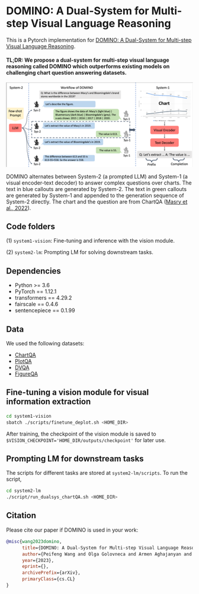 # DOMINO: A Dual-System for Multi-step Visual Language Reasoning

This is a Pytorch implementation for [DOMINO: A Dual-System for Multi-step Visual Language Reasoning]().

#### TL;DR: We propose a dual-system for multi-step visual language reasoning called DOMINO which outperforms existing models on challenging chart question answering datasets. 

<img src="images/workflow.png" alt="show" style="zoom:90%;" />

DOMINO alternates between System-2 (a prompted LLM) and System-1 (a visual encoder-text decoder) to answer complex questions over charts. The text in blue callouts are generated by System-2. The text in green callouts are generated by System-1 and appended to the generation sequence of System-2 directly. The chart and the question are from ChartQA ([Masry et al., 2022](https://aclanthology.org/2022.findings-acl.177/)).

## Code folders

(1) `system1-vision`: Fine-tuning and inference with the vision module.

(2) `system2-lm`: Prompting LM for solving downstream tasks.

## Dependencies

- Python >= 3.6
- PyTorch == 1.12.1
- transformers == 4.29.2
- fairscale == 0.4.6
- sentencepiece == 0.1.99

## Data

We used the following datasets:
- [ChartQA](https://github.com/vis-nlp/ChartQA/tree/main/ChartQA%20Dataset)
- [PlotQA](https://github.com/NiteshMethani/PlotQA)
- [DVQA](https://kushalkafle.com/projects/dvqa.html)
- [FigureQA](https://www.microsoft.com/en-us/research/project/figureqa-dataset/)

## Fine-tuning a vision module for visual information extraction

```bash
cd system1-vision
sbatch ./scripts/finetune_deplot.sh <HOME_DIR>
```
After training, the checkpoint of the vision module is saved to `$VISION_CHECKPOINT='HOME_DIR/outputs/checkpoint'` for later use.

## Prompting LM for downstream tasks

The scripts for different tasks are stored at `system2-lm/scripts`. To run the script,
```bash
cd system2-lm
./script/run_dualsys_chartQA.sh <HOME_DIR>
```

## Citation

Please cite our paper if DOMINO is used in your work:

```bibtex 
@misc{wang2023domino,
      title={DOMINO: A Dual-System for Multi-step Visual Language Reasoning}, 
      author={Peifeng Wang and Olga Golovneca and Armen Aghajanyan and Xiang Ren and Muhao Chen and Asli Celikyilmaz and Maryam Fazel-Zarandi},
      year={2023},
      eprint={},
      archivePrefix={arXiv},
      primaryClass={cs.CL}
}
```